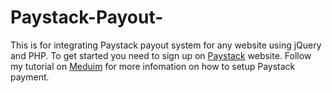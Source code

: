 # Paystack-Payout-

This is for integrating Paystack payout system for any website using jQuery and PHP.
To get started you need to sign up on [Paystack](https://dashboard.paystack.com) website.
Follow my tutorial on [Meduim](https://medium.com/@akomzeejex/how-to-integrate-paystack-checkout-in-5mins-with-only-html-css-js-84d25ca4d6ef) for more infomation on how to setup Paystack payment.
